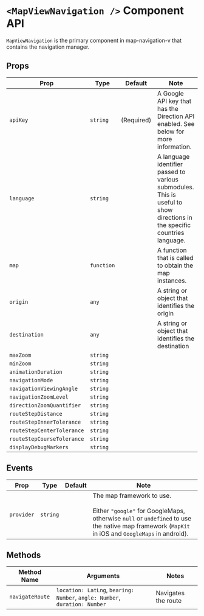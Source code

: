 # `<MapViewNavigation />` Component API

`MapViewNavigation` is the primary component in map-navigation-v that contains the navigation manager.

## Props

| Prop                       | Type       | Default    | Note                                                                                                                      |
|----------------------------|------------|------------|---------------------------------------------------------------------------------------------------------------------------|
| `apiKey`                   | `string`   | (Required) | A Google API key that has the Direction API enabled. See below for more  information.                                     |
| `language`                 | `string`   |            | A language identifier passed to various submodules. This is useful to show directions in the specific countries language. |
| `map`                      | `function` |            | A function that is called to obtain the map instances.                                                                    |
| `origin`                   | `any`      |            | A string or object that identifies the origin                                                                             |
| `destination`              | `any`      |            | A string or object that identifies the destination                                                                        |
| `maxZoom`                  | `string`   |            |                                                                                                                           | 
| `minZoom`                  | `string`   |            |                                                                                                                           |
| `animationDuration`        | `string`   |            |                                                                                                                           |
| `navigationMode`           | `string`   |            |                                                                                                                           |
| `navigationViewingAngle`   | `string`   |            |                                                                                                                           |
| `navigationZoomLevel`      | `string`   |            |                                                                                                                           |
| `directionZoomQuantifier`  | `string`   |            |                                                                                                                           |
| `routeStepDistance`        | `string`   |            |                                                                                                                           |
| `routeStepInnerTolerance`  | `string`   |            |                                                                                                                           |
| `routeStepCenterTolerance` | `string`   |            |                                                                                                                           |
| `routeStepCourseTolerance` | `string`   |            |                                                                                                                           |
| `displayDebugMarkers`      | `string`   |            |                                                                                                                           |

## Events

| Prop       | Type     | Default | Note                                                                                                                                                                                 |
|------------|----------|---------|--------------------------------------------------------------------------------------------------------------------------------------------------------------------------------------|
| `provider` | `string` |         | The map framework to use. <br/><br/>Either `"google"` for GoogleMaps, otherwise `null` or `undefined` to use the native map framework (`MapKit` in iOS and `GoogleMaps` in android). |

## Methods

| Method Name     | Arguments                                                                  | Notes               |
|-----------------|----------------------------------------------------------------------------|---------------------|
| `navigateRoute` | `location: LatLng`, `bearing: Number`, `angle: Number`, `duration: Number` | Navigates the route |